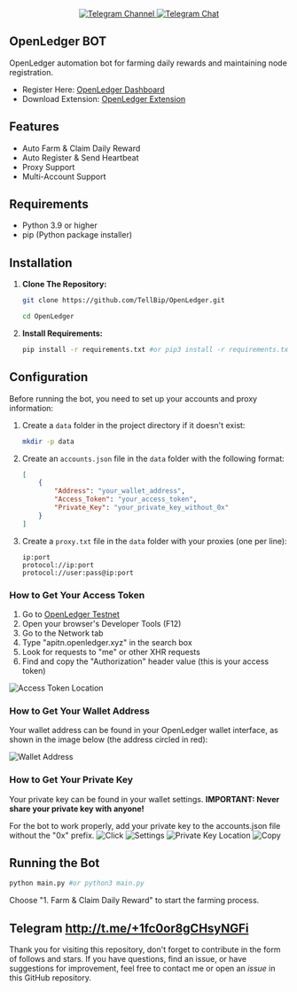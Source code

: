 
<div align="center">

  <p align="center">
    <a href="https://t.me/cry_batya">
      <img src="https://img.shields.io/badge/Telegram-Channel-blue?style=for-the-badge&logo=telegram" alt="Telegram Channel">
    </a>
    <a href="https://t.me/+b0BPbs7V1aE2NDFi">
      <img src="https://img.shields.io/badge/Telegram-Chat-blue?style=for-the-badge&logo=telegram" alt="Telegram Chat">
    </a>
  </p>
</div>

## OpenLedger BOT

OpenLedger automation bot for farming daily rewards and maintaining node registration.

- Register Here: [OpenLedger Dashboard](https://testnet.openledger.xyz/?referral_code=md5gz3cwzy)
- Download Extension: [OpenLedger Extension](https://chromewebstore.google.com/detail/openledger-node/ekbbplmjjgoobhdlffmgeokalelnmjjc)

## Features

- Auto Farm & Claim Daily Reward
- Auto Register & Send Heartbeat
- Proxy Support
- Multi-Account Support

## Requirements

- Python 3.9 or higher
- pip (Python package installer)

## Installation

1. **Clone The Repository:**
   ```bash
   git clone https://github.com/TellBip/OpenLedger.git
   ```
   ```bash
   cd OpenLedger
   ```

2. **Install Requirements:**
   ```bash
   pip install -r requirements.txt #or pip3 install -r requirements.txt
   ```

## Configuration

Before running the bot, you need to set up your accounts and proxy information:

1. Create a `data` folder in the project directory if it doesn't exist:
   ```bash
   mkdir -p data
   ```

2. Create an `accounts.json` file in the `data` folder with the following format:
   ```json
   [
       {
           "Address": "your_wallet_address",
           "Access_Token": "your_access_token",
           "Private_Key": "your_private_key_without_0x"
       }
   ]
   ```

3. Create a `proxy.txt` file in the `data` folder with your proxies (one per line):
   ```
   ip:port
   protocol://ip:port
   protocol://user:pass@ip:port
   ```

### How to Get Your Access Token

1. Go to [OpenLedger Testnet](https://testnet.openledger.xyz/?referral_code=md5gz3cwzy)
2. Open your browser's Developer Tools (F12)
3. Go to the Network tab
4. Type "apitn.openledger.xyz" in the search box
5. Look for requests to "me" or other XHR requests
6. Find and copy the "Authorization" header value (this is your access token)

![Access Token Location](https://github.com/rafailmdzdv/openledger/raw/main/assets/openledger-readme-1.png)

### How to Get Your Wallet Address

Your wallet address can be found in your OpenLedger wallet interface, as shown in the image below (the address circled in red):

![Wallet Address](pict/2.png)

### How to Get Your Private Key

Your private key can be found in your wallet settings. **IMPORTANT: Never share your private key with anyone!**

For the bot to work properly, add your private key to the accounts.json file without the "0x" prefix.
![Click](pict/1.png)
![Settings](pict/5.png)
![Private Key Location](pict/3.png)
![Copy](pict/4.png)

## Running the Bot

```bash
python main.py #or python3 main.py
```

Choose "1. Farm & Claim Daily Reward" to start the farming process.

## Telegram http://t.me/+1fc0or8gCHsyNGFi

Thank you for visiting this repository, don't forget to contribute in the form of follows and stars.
If you have questions, find an issue, or have suggestions for improvement, feel free to contact me or open an *issue* in this GitHub repository.
